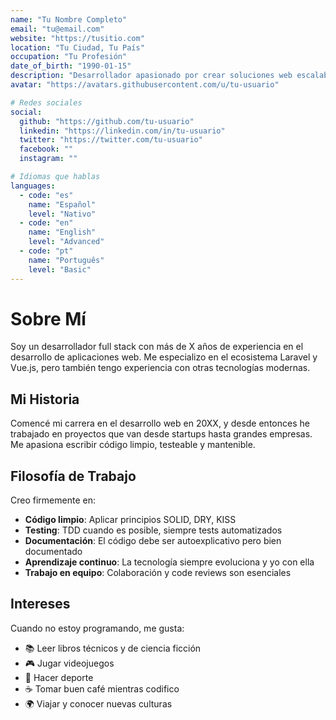 ```yaml
---
name: "Tu Nombre Completo"
email: "tu@email.com"
website: "https://tusitio.com"
location: "Tu Ciudad, Tu País"
occupation: "Tu Profesión"
date_of_birth: "1990-01-15"
description: "Desarrollador apasionado por crear soluciones web escalables y elegantes. Especializado en Laravel, Vue.js y arquitecturas modernas."
avatar: "https://avatars.githubusercontent.com/u/tu-usuario"

# Redes sociales
social:
  github: "https://github.com/tu-usuario"
  linkedin: "https://linkedin.com/in/tu-usuario"
  twitter: "https://twitter.com/tu-usuario"
  facebook: ""
  instagram: ""

# Idiomas que hablas
languages:
  - code: "es"
    name: "Español"
    level: "Nativo"
  - code: "en"
    name: "English"
    level: "Advanced"
  - code: "pt"
    name: "Português"
    level: "Basic"
---
```


# Sobre Mí

Soy un desarrollador full stack con más de X años de experiencia en el desarrollo de aplicaciones web. Me especializo en el ecosistema Laravel y Vue.js, pero también tengo experiencia con otras tecnologías modernas.

## Mi Historia

Comencé mi carrera en el desarrollo web en 20XX, y desde entonces he trabajado en proyectos que van desde startups hasta grandes empresas. Me apasiona escribir código limpio, testeable y mantenible.

## Filosofía de Trabajo

Creo firmemente en:

- **Código limpio**: Aplicar principios SOLID, DRY, KISS
- **Testing**: TDD cuando es posible, siempre tests automatizados
- **Documentación**: El código debe ser autoexplicativo pero bien documentado
- **Aprendizaje continuo**: La tecnología siempre evoluciona y yo con ella
- **Trabajo en equipo**: Colaboración y code reviews son esenciales

## Intereses

Cuando no estoy programando, me gusta:

- 📚 Leer libros técnicos y de ciencia ficción
- 🎮 Jugar videojuegos
- 🏃 Hacer deporte
- ☕ Tomar buen café mientras codifico
- 🌍 Viajar y conocer nuevas culturas

